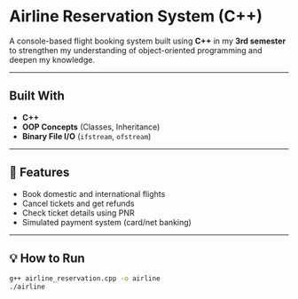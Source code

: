 # Airline Reservation System (C++)

A console-based flight booking system built using **C++** in my **3rd semester** to strengthen my understanding of object-oriented programming and deepen my knowledge.

---

## Built With

- **C++**
- **OOP Concepts** (Classes, Inheritance)
- **Binary File I/O** (`ifstream`, `ofstream`)

---

## 🚀 Features

- Book domestic and international flights  
- Cancel tickets and get refunds  
- Check ticket details using PNR  
- Simulated payment system (card/net banking)  

---

## 💡 How to Run

```bash
g++ airline_reservation.cpp -o airline
./airline

